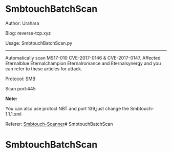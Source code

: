 # SmbtouchBatchScan

Author: Urahara

Blog: reverse-tcp.xyz

Usage: SmbtouchBatchScan.py <start-ip> <end-ip>

---
Automatically scan MS17-010 CVE-2017-0146 & CVE-2017-0147. Affected Eternalblue Eternalchampion Eternalromance and Eternalsynergy and you can refer to these articles for attack. 

Protocol: SMB

Scan port:445

**Note:**

   You can also use protocl NBT and port 139,just change the Smbtouch-1.1.1.xml

Referer: [Smbtouch-Scanner](https://github.com/3gstudent/Smbtouch-Scanner)# SmbtouchBatchScan
# SmbtouchBatchScan
